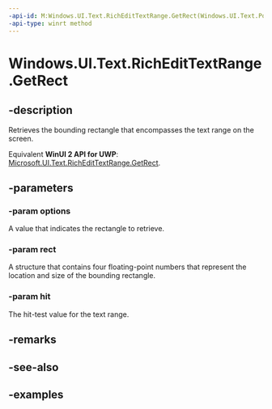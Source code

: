 ```yaml
---
-api-id: M:Windows.UI.Text.RichEditTextRange.GetRect(Windows.UI.Text.PointOptions,Windows.Foundation.Rect@,System.Int32@)
-api-type: winrt method
---
```


<!-- Method syntax.
public void RichEditTextRange.GetRect(PointOptions options, Rect rect, Int32 hit)
-->

# Windows.UI.Text.RichEditTextRange.GetRect

## -description

Retrieves the bounding rectangle that encompasses the text range on the screen.

Equivalent **WinUI 2 API for UWP**: [Microsoft.UI.Text.RichEditTextRange.GetRect](/windows/winui/api/microsoft.ui.text.richedittextrange.getrect).

## -parameters
### -param options

A value that indicates the rectangle to retrieve.

### -param rect

A structure that contains four floating-point numbers that represent the location and size of the bounding rectangle.

### -param hit

The hit-test value for the text range.

## -remarks

## -see-also

## -examples


